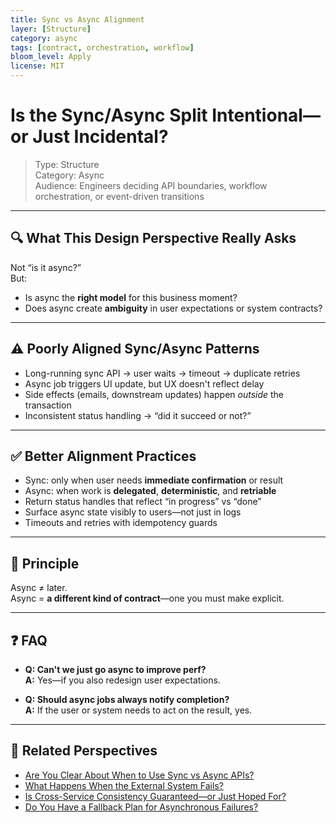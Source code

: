 ```yaml
---
title: Sync vs Async Alignment
layer: [Structure]
category: async
tags: [contract, orchestration, workflow]
bloom_level: Apply
license: MIT
---
```


# Is the Sync/Async Split Intentional—or Just Incidental?

> Type: Structure  
> Category: Async  
> Audience: Engineers deciding API boundaries, workflow orchestration, or event-driven transitions

---

## 🔍 What This Design Perspective Really Asks

Not “is it async?”  
But:

- Is async the **right model** for this business moment?  
- Does async create **ambiguity** in user expectations or system contracts?

---

## ⚠️ Poorly Aligned Sync/Async Patterns

- Long-running sync API → user waits → timeout → duplicate retries  
- Async job triggers UI update, but UX doesn't reflect delay  
- Side effects (emails, downstream updates) happen *outside* the transaction  
- Inconsistent status handling → “did it succeed or not?”

---

## ✅ Better Alignment Practices

- Sync: only when user needs **immediate confirmation** or result  
- Async: when work is **delegated**, **deterministic**, and **retriable**  
- Return status handles that reflect “in progress” vs “done”  
- Surface async state visibly to users—not just in logs  
- Timeouts and retries with idempotency guards

---

## 🧠 Principle

Async ≠ later.  
Async = **a different kind of contract**—one you must make explicit.

---

## ❓ FAQ

- **Q: Can't we just go async to improve perf?**  
  **A:** Yes—if you also redesign user expectations.

- **Q: Should async jobs always notify completion?**  
  **A:** If the user or system needs to act on the result, yes.

---

## 🔗 Related Perspectives

- [Are You Clear About When to Use Sync vs Async APIs?](../api/sync-vs-async-boundaries.md)
- [What Happens When the External System Fails?](external-failure-impact.md)
- [Is Cross-Service Consistency Guaranteed—or Just Hoped For?](cross-service-consistency.md)
- [Do You Have a Fallback Plan for Asynchronous Failures?](../async/fallback-strategy.md)
